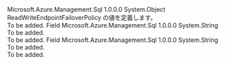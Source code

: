 <Type Name="ReadWriteEndpointFailoverPolicy" FullName="Microsoft.Azure.Management.Sql.Models.ReadWriteEndpointFailoverPolicy">
  <TypeSignature Language="C#" Value="public static class ReadWriteEndpointFailoverPolicy" />
  <TypeSignature Language="ILAsm" Value=".class public auto ansi abstract sealed beforefieldinit ReadWriteEndpointFailoverPolicy extends System.Object" />
  <TypeSignature Language="DocId" Value="T:Microsoft.Azure.Management.Sql.Models.ReadWriteEndpointFailoverPolicy" />
  <TypeSignature Language="VB.NET" Value="Public Class ReadWriteEndpointFailoverPolicy" />
  <TypeSignature Language="F#" Value="type ReadWriteEndpointFailoverPolicy = class" />
  <AssemblyInfo>
    <AssemblyName>Microsoft.Azure.Management.Sql</AssemblyName>
    <AssemblyVersion>1.0.0.0</AssemblyVersion>
  </AssemblyInfo>
  <Base>
    <BaseTypeName>System.Object</BaseTypeName>
  </Base>
  <Interfaces />
  <Docs>
    <summary>
            ReadWriteEndpointFailoverPolicy の値を定義します。
            </summary>
    <remarks>To be added.</remarks>
  </Docs>
  <Members>
    <Member MemberName="Automatic">
      <MemberSignature Language="C#" Value="public const string Automatic;" />
      <MemberSignature Language="ILAsm" Value=".field public static literal string Automatic" />
      <MemberSignature Language="DocId" Value="F:Microsoft.Azure.Management.Sql.Models.ReadWriteEndpointFailoverPolicy.Automatic" />
      <MemberSignature Language="VB.NET" Value="Public Const Automatic As String " />
      <MemberSignature Language="F#" Value="val mutable Automatic : string" Usage="Microsoft.Azure.Management.Sql.Models.ReadWriteEndpointFailoverPolicy.Automatic" />
      <MemberType>Field</MemberType>
      <AssemblyInfo>
        <AssemblyName>Microsoft.Azure.Management.Sql</AssemblyName>
        <AssemblyVersion>1.0.0.0</AssemblyVersion>
      </AssemblyInfo>
      <ReturnValue>
        <ReturnType>System.String</ReturnType>
      </ReturnValue>
      <Docs>
        <summary>To be added.</summary>
        <remarks>To be added.</remarks>
      </Docs>
    </Member>
    <Member MemberName="Manual">
      <MemberSignature Language="C#" Value="public const string Manual;" />
      <MemberSignature Language="ILAsm" Value=".field public static literal string Manual" />
      <MemberSignature Language="DocId" Value="F:Microsoft.Azure.Management.Sql.Models.ReadWriteEndpointFailoverPolicy.Manual" />
      <MemberSignature Language="VB.NET" Value="Public Const Manual As String " />
      <MemberSignature Language="F#" Value="val mutable Manual : string" Usage="Microsoft.Azure.Management.Sql.Models.ReadWriteEndpointFailoverPolicy.Manual" />
      <MemberType>Field</MemberType>
      <AssemblyInfo>
        <AssemblyName>Microsoft.Azure.Management.Sql</AssemblyName>
        <AssemblyVersion>1.0.0.0</AssemblyVersion>
      </AssemblyInfo>
      <ReturnValue>
        <ReturnType>System.String</ReturnType>
      </ReturnValue>
      <Docs>
        <summary>To be added.</summary>
        <remarks>To be added.</remarks>
      </Docs>
    </Member>
  </Members>
</Type>